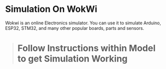 # Simulation On WokWi

Wokwi is an online Electronics simulator. You can use it to simulate Arduino, ESP32, STM32, and many other popular boards, parts and sensors.


># Follow Instructions within Model to get Simulation Working

